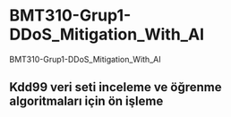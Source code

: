 # BMT310-Grup1-DDoS_Mitigation_With_AI
BMT310-Grup1-DDoS_Mitigation_With_AI

## Kdd99 veri seti inceleme ve öğrenme algoritmaları için ön işleme
